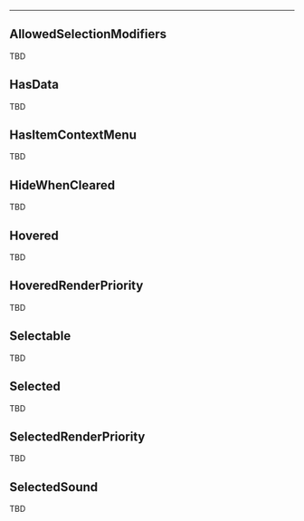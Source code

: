 ___

## AllowedSelectionModifiers

TBD

## HasData

TBD

## HasItemContextMenu

TBD

## HideWhenCleared

TBD

## Hovered

TBD

## HoveredRenderPriority

TBD

## Selectable

TBD

## Selected

TBD

## SelectedRenderPriority

TBD

## SelectedSound

TBD